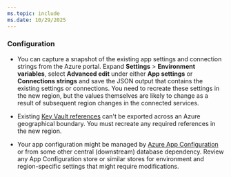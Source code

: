 ```yaml
---
ms.topic: include
ms.date: 10/29/2025
---
```


### Configuration

- You can capture a snapshot of the existing app settings and connection strings from the Azure portal. Expand **Settings** > **Environment variables**, select **Advanced edit** under either **App settings** or **Connections strings** and save the JSON output that contains the existing settings or connections. You need to recreate these settings in the new region, but the values themselves are likely to change as a result of subsequent region changes in the connected services.

- Existing [Key Vault references](/azure/app-service/app-service-key-vault-references) can't be exported across an Azure geographical boundary. You must recreate any required references in the new region.

- Your app configuration might be managed by [Azure App Configuration](/azure/azure-app-configuration/overview) or from some other central (downstream) database dependency. Review any App Configuration store or similar stores for environment and region-specific settings that might require modifications.


